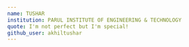 ```yaml
---
name: TUSHAR
institution: PARUL INSTITUTE OF ENGINEERING & TECHNOLOGY
quote: I'm not perfect but I'm special!
github_user: akhiltushar
---
```


